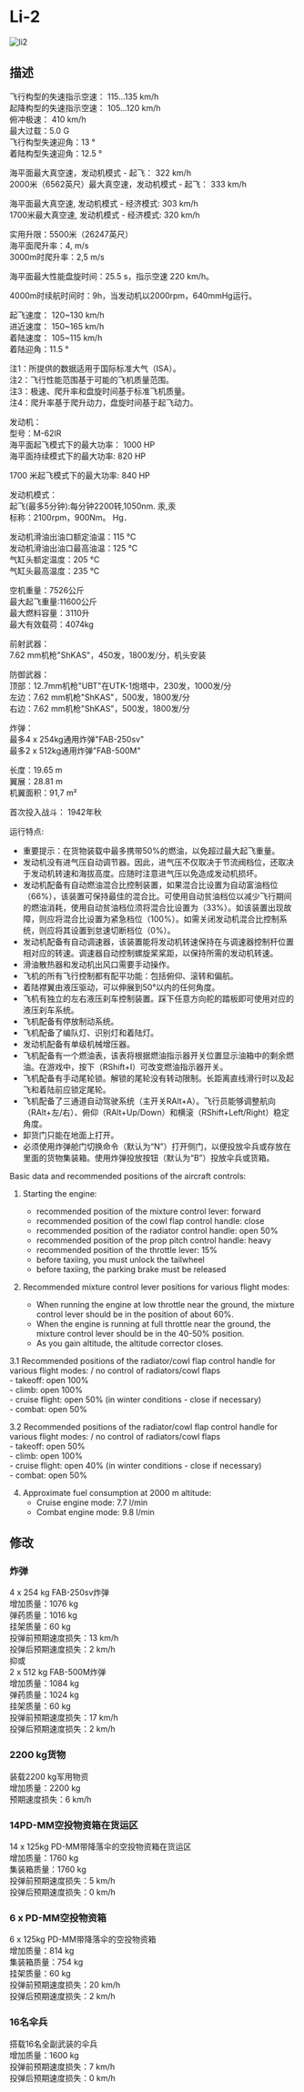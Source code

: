 # Li-2  
  
![li2](../images/li2.png)  
  
## 描述  
  
飞行构型的失速指示空速： 115...135 km/h  
起降构型的失速指示空速： 105...120 km/h  
俯冲极速： 410 km/h  
最大过载：5.0 G  
飞行构型失速迎角：13 °  
着陆构型失速迎角：12.5 °  
  
海平面最大真空速，发动机模式 - 起飞： 322 km/h  
2000米（6562英尺）最大真空速，发动机模式 - 起飞： 333 km/h  
  
海平面最大真空速, 发动机模式 - 经济模式: 303 km/h  
1700米最大真空速, 发动机模式 - 经济模式: 320 km/h  
  
实用升限：5500米（26247英尺）  
海平面爬升率：4, m/s  
3000m时爬升率：2,5 m/s  
  
海平面最大性能盘旋时间：25.5 s，指示空速 220 km/h。  
  
4000m时续航时间时：9h，当发动机以2000rpm，640mmHg运行。  
  
起飞速度： 120~130 km/h  
进近速度： 150~165 km/h  
着陆速度： 105~115 km/h  
着陆迎角：11.5 °  
  
注1：所提供的数据适用于国际标准大气（ISA）。  
注2：飞行性能范围基于可能的飞机质量范围。  
注3：极速、爬升率和盘旋时间基于标准飞机质量。  
注4：爬升率基于爬升动力，盘旋时间基于起飞动力。  
  
发动机：  
型号：M-62IR  
海平面起飞模式下的最大功率： 1000 HP  
海平面持续模式下的最大功率: 820 HP  
  
1700 米起飞模式下的最大功率: 840 HP  
  
发动机模式：  
起飞(最多5分钟):每分钟2200转,1050nm. 汞,汞  
标称：2100rpm，900Nm。 Hg．  
  
发动机滑油出油口额定油温：115 °C  
发动机滑油出油口最高油温：125 °C  
气缸头额定温度：205 °C  
气缸头最高温度：235 °C  
  
空机重量：7526公斤  
最大起飞重量:11600公斤  
最大燃料容量：3110升  
最大有效载荷：4074kg  
  
前射武器：  
7.62 mm机枪"ShKAS"，450发，1800发/分，机头安装  
  
防御武器：  
顶部：12.7mm机枪"UBT"在UTK-1炮塔中，230发，1000发/分  
左边：7.62 mm机枪"ShKAS"，500发，1800发/分  
右边：7.62 mm机枪"ShKAS"，500发，1800发/分  
  
炸弹：  
最多4 x 254kg通用炸弹"FAB-250sv"  
最多2 x 512kg通用炸弹"FAB-500M"  
  
长度：19.65 m  
翼展：28.81 m  
机翼面积：91,7 m²  
  
首次投入战斗： 1942年秋  
  
运行特点:  
- 重要提示：在货物装载中最多携带50%的燃油，以免超过最大起飞重量。  
- 发动机没有进气压自动调节器。因此，进气压不仅取决于节流阀档位，还取决于发动机转速和海拔高度。应随时注意进气压以免造成发动机损坏。  
- 发动机配备有自动燃油混合比控制装置，如果混合比设置为自动富油档位（66%），该装置可保持最佳的混合比。可使用自动贫油档位以减少飞行期间的燃油消耗，使用自动贫油档位须将混合比设置为（33%）。如该装置出现故障，则应将混合比设置为紧急档位（100%）。如需关闭发动机混合比控制系统，则应将其设置到怠速切断档位（0%）。  
- 发动机配备有自动调速器，该装置能将发动机转速保持在与调速器控制杆位置相对应的转速。调速器自动控制螺旋桨桨距，以保持所需的发动机转速。  
- 滑油散热器和发动机出风口需要手动操作。  
- 飞机的所有飞行控制都有配平功能：包括俯仰、滚转和偏航。  
- 着陆襟翼由液压驱动，可以伸展到50°以内的任何角度。  
- 飞机有独立的左右液压刹车控制装置。踩下任意方向舵的踏板即可使用对应的液压刹车系统。  
- 飞机配备有停放制动系统。  
- 飞机配备了编队灯、识别灯和着陆灯。  
- 发动机配备有单级机械增压器。  
- 飞机配备有一个燃油表，该表将根据燃油指示器开关位置显示油箱中的剩余燃油。在游戏中，按下（RShift+I）可改变燃油指示器开关。  
- 飞机配备有手动尾轮锁。解锁的尾轮没有转动限制。长距离直线滑行时以及起飞和着陆前应锁定尾轮。  
- 飞机配备了三通道自动驾驶系统（主开关RAlt+A）。飞行员能够调整航向（RAlt+左/右）、俯仰（RAlt+Up/Down）和横滚（RShift+Left/Right）稳定角度。  
- 卸货门只能在地面上打开。  
- 必须使用炸弹舱门切换命令（默认为“N”）打开侧门，以便投放伞兵或存放在里面的货物集装箱。使用炸弹投放按钮（默认为“B”）投放伞兵或货箱。  
  
Basic data and recommended positions of the aircraft controls:  
1. Starting the engine:  
	- recommended position of the mixture control lever: forward  
	- recommended position of the cowl flap control handle: close  
	- recommended position of the radiator control handle: open 50%  
	- recommended position of the prop pitch control handle: heavy  
	- recommended position of the throttle lever: 15%  
	- before taxiing, you must unlock the tailwheel  
	- before taxiing, the parking brake must be released  
  
2. Recommended mixture control lever positions for various flight modes:  
	- When running the engine at low throttle near the ground, the mixture control lever should be in the position of about 60%.  
	- When the engine is running at full throttle near the ground, the mixture control lever should be in the 40-50% position.  
	- As you gain altitude, the altitude corrector closes.  
  
3.1 Recommended positions of the radiator/cowl flap control handle for various flight modes: / no control of radiators/cowl flaps  
	- takeoff: open 100%  
	- climb: open 100%  
	- cruise flight: open 50% (in winter conditions - close if necessary)  
	- combat: open 50%  
  
3.2 Recommended positions of the radiator/cowl flap control handle for various flight modes: / no control of radiators/cowl flaps  
	- takeoff: open 50%  
	- climb: open 100%  
	- cruise flight: open 40% (in winter conditions - close if necessary)  
	- combat: open 50%  
  
4. Approximate fuel consumption at 2000 m altitude:  
	- Cruise engine mode: 7.7 l/min  
	- Combat engine mode: 9.8 l/min  
  
## 修改  
  
  
### 炸弹  
  
4 x 254 kg FAB-250sv炸弹  
增加质量：1076 kg  
弹药质量：1016 kg  
挂架质量：60 kg  
投弹前预期速度损失：13 km/h  
投弹后预期速度损失：2 km/h  
抑或  
2 x 512 kg FAB-500M炸弹  
增加质量：1084 kg  
弹药质量：1024 kg  
挂架质量：60 kg  
投弹前预期速度损失：17 km/h  
投弹后预期速度损失：2 km/h  
  
  
### 2200 kg货物  
  
装载2200 kg军用物资  
增加质量：2200 kg  
预期速度损失：6 km/h  
  
  
### 14PD-MM空投物资箱在货运区  
  
14 x 125kg PD-MM带降落伞的空投物资箱在货运区  
增加质量：1760 kg  
集装箱质量：1760 kg  
投弹前预期速度损失：5 km/h  
投弹后预期速度损失：0 km/h  
  
  
### 6 x PD-MM空投物资箱  
  
6 x 125kg PD-MM带降落伞的空投物资箱  
增加质量：814 kg  
集装箱质量：754 kg  
挂架质量：60 kg  
投弹前预期速度损失：20 km/h  
投弹后预期速度损失：2 km/h  
  
  
### 16名伞兵  
  
搭载16名全副武装的伞兵  
增加质量：1600 kg  
投弹前预期速度损失：7 km/h  
投弹后预期速度损失：0 km/h  